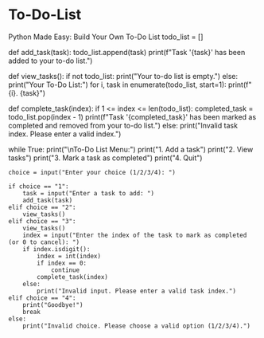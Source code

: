 # To-Do-List
Python Made Easy: Build Your Own To-Do List
todo_list = []

def add_task(task):
    todo_list.append(task)
    print(f"Task '{task}' has been added to your to-do list.")

def view_tasks():
    if not todo_list:
        print("Your to-do list is empty.")
    else:
        print("Your To-Do List:")
        for i, task in enumerate(todo_list, start=1):
            print(f"{i}. {task}")

def complete_task(index):
    if 1 <= index <= len(todo_list):
        completed_task = todo_list.pop(index - 1)
        print(f"Task '{completed_task}' has been marked as completed and removed from your to-do list.")
    else:
        print("Invalid task index. Please enter a valid index.")

while True:
    print("\nTo-Do List Menu:")
    print("1. Add a task")
    print("2. View tasks")
    print("3. Mark a task as completed")
    print("4. Quit")

    choice = input("Enter your choice (1/2/3/4): ")

    if choice == "1":
        task = input("Enter a task to add: ")
        add_task(task)
    elif choice == "2":
        view_tasks()
    elif choice == "3":
        view_tasks()
        index = input("Enter the index of the task to mark as completed (or 0 to cancel): ")
        if index.isdigit():
            index = int(index)
            if index == 0:
                continue
            complete_task(index)
        else:
            print("Invalid input. Please enter a valid task index.")
    elif choice == "4":
        print("Goodbye!")
        break
    else:
        print("Invalid choice. Please choose a valid option (1/2/3/4).")

